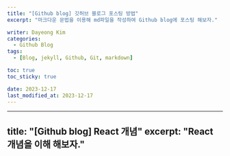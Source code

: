 ```yaml
---
title: "[Github blog] 깃허브 블로그 포스팅 방법"
excerpt: "마크다운 문법을 이용해 md파일을 작성하여 Github blog에 포스팅 해보자."

writer: Dayeong Kim
categories:
  - Github Blog
tags:
  - [Blog, jekyll, Github, Git, markdown]

toc: true
toc_sticky: true

date: 2023-12-17
last_modified_at: 2023-12-17
---
```


---
title: "[Github blog] React 개념"
excerpt: "React 개념을 이해 해보자."
--
